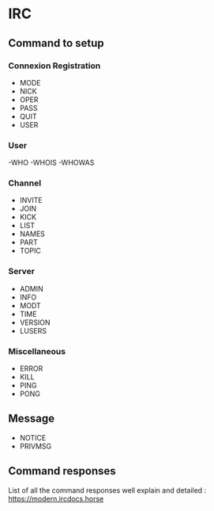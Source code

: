 # IRC

## Command to setup

### Connexion Registration
- MODE
- NICK
- OPER
- PASS
- QUIT
- USER

### User
-WHO
-WHOIS
-WHOWAS

### Channel
- INVITE
- JOIN
- KICK
- LIST
- NAMES
- PART
- TOPIC

### Server
- ADMIN
- INFO
- MODT
- TIME
- VERSION
- LUSERS

### Miscellaneous
- ERROR
- KILL
- PING
- PONG

## Message
- NOTICE
- PRIVMSG


## Command responses

List of all the command responses well explain and detailed : https://modern.ircdocs.horse
